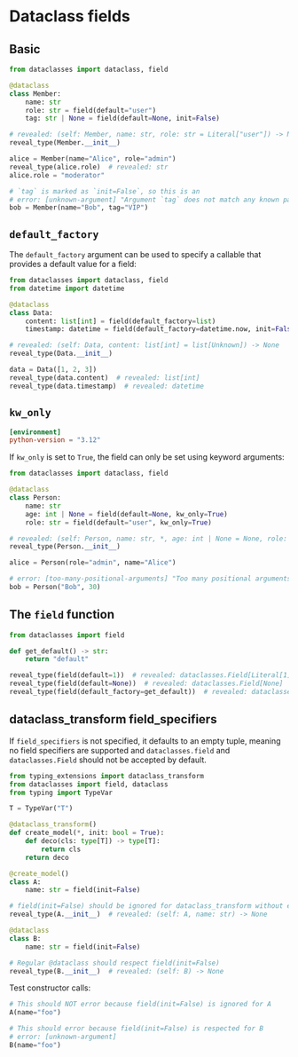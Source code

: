 # Dataclass fields

## Basic

```py
from dataclasses import dataclass, field

@dataclass
class Member:
    name: str
    role: str = field(default="user")
    tag: str | None = field(default=None, init=False)

# revealed: (self: Member, name: str, role: str = Literal["user"]) -> None
reveal_type(Member.__init__)

alice = Member(name="Alice", role="admin")
reveal_type(alice.role)  # revealed: str
alice.role = "moderator"

# `tag` is marked as `init=False`, so this is an
# error: [unknown-argument] "Argument `tag` does not match any known parameter"
bob = Member(name="Bob", tag="VIP")
```

## `default_factory`

The `default_factory` argument can be used to specify a callable that provides a default value for a
field:

```py
from dataclasses import dataclass, field
from datetime import datetime

@dataclass
class Data:
    content: list[int] = field(default_factory=list)
    timestamp: datetime = field(default_factory=datetime.now, init=False)

# revealed: (self: Data, content: list[int] = list[Unknown]) -> None
reveal_type(Data.__init__)

data = Data([1, 2, 3])
reveal_type(data.content)  # revealed: list[int]
reveal_type(data.timestamp)  # revealed: datetime
```

## `kw_only`

```toml
[environment]
python-version = "3.12"
```

If `kw_only` is set to `True`, the field can only be set using keyword arguments:

```py
from dataclasses import dataclass, field

@dataclass
class Person:
    name: str
    age: int | None = field(default=None, kw_only=True)
    role: str = field(default="user", kw_only=True)

# revealed: (self: Person, name: str, *, age: int | None = None, role: str = Literal["user"]) -> None
reveal_type(Person.__init__)

alice = Person(role="admin", name="Alice")

# error: [too-many-positional-arguments] "Too many positional arguments: expected 1, got 2"
bob = Person("Bob", 30)
```

## The `field` function

```py
from dataclasses import field

def get_default() -> str:
    return "default"

reveal_type(field(default=1))  # revealed: dataclasses.Field[Literal[1]]
reveal_type(field(default=None))  # revealed: dataclasses.Field[None]
reveal_type(field(default_factory=get_default))  # revealed: dataclasses.Field[str]
```

## dataclass_transform field_specifiers

If `field_specifiers` is not specified, it defaults to an empty tuple, meaning no field specifiers
are supported and `dataclasses.field` and `dataclasses.Field` should not be accepted by default.

```py
from typing_extensions import dataclass_transform
from dataclasses import field, dataclass
from typing import TypeVar

T = TypeVar("T")

@dataclass_transform()
def create_model(*, init: bool = True):
    def deco(cls: type[T]) -> type[T]:
        return cls
    return deco

@create_model()
class A:
    name: str = field(init=False)

# field(init=False) should be ignored for dataclass_transform without explicit field_specifiers
reveal_type(A.__init__)  # revealed: (self: A, name: str) -> None

@dataclass
class B:
    name: str = field(init=False)

# Regular @dataclass should respect field(init=False)
reveal_type(B.__init__)  # revealed: (self: B) -> None
```

Test constructor calls:

```py
# This should NOT error because field(init=False) is ignored for A
A(name="foo")

# This should error because field(init=False) is respected for B
# error: [unknown-argument]
B(name="foo")
```
